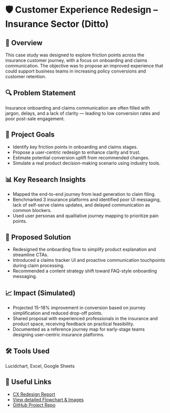 # 🛡️ Customer Experience Redesign – Insurance Sector (Ditto)

## 📌 Overview
This case study was designed to explore friction points across the insurance customer journey, with a focus on onboarding and claims communication. The objective was to propose an improved experience that could support business teams in increasing policy conversions and customer retention.

## 🔍 Problem Statement
Insurance onboarding and claims communication are often filled with jargon, delays, and a lack of clarity — leading to low conversion rates and poor post-sale engagement.

## 🎯 Project Goals
- Identify key friction points in onboarding and claims stages.
- Propose a user-centric redesign to enhance clarity and trust.
- Estimate potential conversion uplift from recommended changes.
- Simulate a real product decision-making scenario using industry tools.

## 📊 Key Research Insights
- Mapped the end-to-end journey from lead generation to claim filing.
- Benchmarked 3 insurance platforms and identified poor UI messaging, lack of self-serve claims updates, and delayed communication as common blockers.
- Used user personas and qualitative journey mapping to prioritize pain points.

## 🧠 Proposed Solution
- Redesigned the onboarding flow to simplify product explanation and streamline CTAs.
- Introduced a claims tracker UI and proactive communication touchpoints during claim processing.
- Recommended a content strategy shift toward FAQ-style onboarding messaging.

## 📈 Impact (Simulated)
- Projected 15–18% improvement in conversion based on journey simplification and reduced drop-off points.
- Shared proposal with experienced professionals in the insurance and product space, receiving feedback on practical feasibility.
- Documented as a reference journey map for early-stage teams designing user-centric insurance platforms.

## 🛠 Tools Used
Lucidchart, Excel, Google Sheets

## 🔗 Useful Links
- [CX Redesign Report](https://github.com/psingh2895/Customer-Experience-Insurance/blob/main/Enhancing%20Customer%20Experience%20at%20Ditto.pdf)
- [View detailed Flowchart & Images](images)
- [GitHub Project Repo](https://github.com/psingh2895/Customer-Experience-Insurance)
